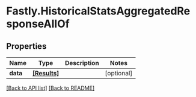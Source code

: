 # Fastly.HistoricalStatsAggregatedResponseAllOf

## Properties

Name | Type | Description | Notes
------------ | ------------- | ------------- | -------------
**data** | [**[Results]**](Results.md) |  | [optional] 


[[Back to API list]](../../README.md#endpoints) [[Back to README]](../../README.md)
